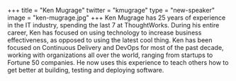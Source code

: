 +++
title = "Ken Mugrage"
twitter = "kmugrage"
type = "new-speaker"
image = "ken-mugrage.jpg"
+++
Ken Mugrage has 25 years of experience in the IT industry, spending the last 7 at ThoughtWorks. During his entire career, Ken has focused on using technology to increase business effectiveness, as opposed to using the latest cool thing. Ken has been focused on Continuous Delivery and DevOps for most of the past decade, working with organizations all over the world, ranging from startups to Fortune 50 companies. He now uses this experience to teach others how to get better at building, testing and deploying software.